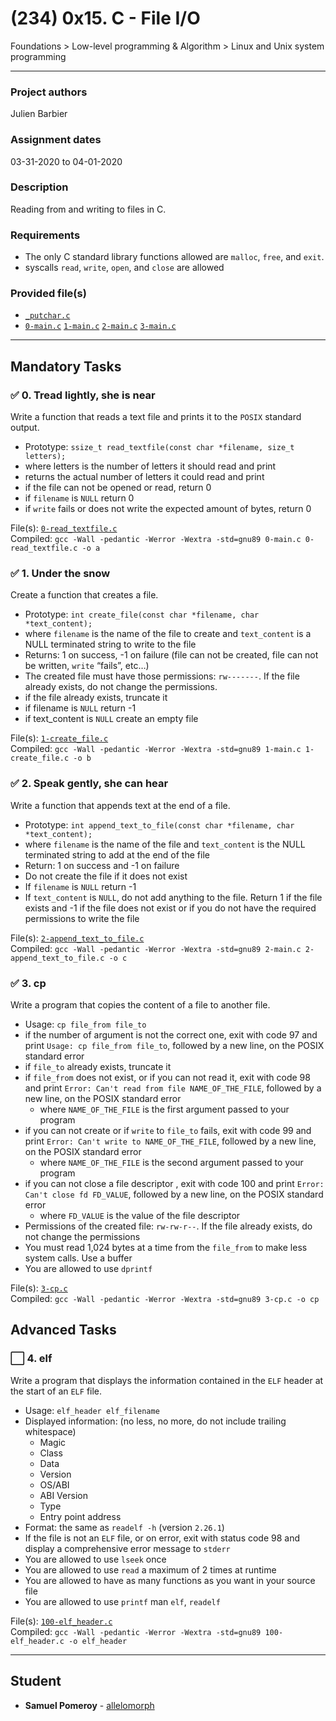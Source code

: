 # (234) 0x15. C - File I/O
Foundations > Low-level programming & Algorithm > Linux and Unix system programming 

---

### Project authors
Julien Barbier

### Assignment dates
03-31-2020 to 04-01-2020

### Description
Reading from and writing to files in C.

### Requirements
* The only C standard library functions allowed are `malloc`, `free`, and `exit`.
* syscalls `read`, `write`, `open`, and `close` are allowed

### Provided file(s)
* [`_putchar.c`](./_putchar.c)
* [`0-main.c`](./tests/0-main.c) [`1-main.c`](./tests/1-main.c) [`2-main.c`](./tests/2-main.c) [`3-main.c`](./tests/3-main.c)

---

## Mandatory Tasks

### :white_check_mark: 0. Tread lightly, she is near
Write a function that reads a text file and prints it to the `POSIX` standard output.

* Prototype: `ssize_t read_textfile(const char *filename, size_t letters);`
* where letters is the number of letters it should read and print
* returns the actual number of letters it could read and print
* if the file can not be opened or read, return 0
* if `filename` is `NULL` return 0
* if `write` fails or does not write the expected amount of bytes, return 0

File(s): [`0-read_textfile.c`](./0-read_textfile.c)\
Compiled: `gcc -Wall -pedantic -Werror -Wextra -std=gnu89 0-main.c 0-read_textfile.c -o a`

### :white_check_mark: 1. Under the snow
Create a function that creates a file.

* Prototype: `int create_file(const char *filename, char *text_content);`
* where `filename` is the name of the file to create and `text_content` is a NULL terminated string to write to the file
* Returns: 1 on success, -1 on failure (file can not be created, file can not be written, `write` “fails”, etc…)
* The created file must have those permissions: `rw-------`. If the file already exists, do not change the permissions.
* if the file already exists, truncate it
* if filename is `NULL` return -1
* if text_content is `NULL` create an empty file

File(s): [`1-create_file.c`](./1-create_file.c)\
Compiled: `gcc -Wall -pedantic -Werror -Wextra -std=gnu89 1-main.c 1-create_file.c -o b`

### :white_check_mark: 2. Speak gently, she can hear
Write a function that appends text at the end of a file.

* Prototype: `int append_text_to_file(const char *filename, char *text_content);`
* where `filename` is the name of the file and `text_content` is the NULL terminated string to add at the end of the file
* Return: 1 on success and -1 on failure
* Do not create the file if it does not exist
* If `filename` is `NULL` return -1
* If `text_content` is `NULL`, do not add anything to the file. Return 1 if the file exists and -1 if the file does not exist or if you do not have the required permissions to write the file

File(s): [`2-append_text_to_file.c`](./2-append_text_to_file.c)\
Compiled: `gcc -Wall -pedantic -Werror -Wextra -std=gnu89 2-main.c 2-append_text_to_file.c -o c`

### :white_check_mark: 3. cp
Write a program that copies the content of a file to another file.

* Usage: `cp file_from file_to`
* if the number of argument is not the correct one, exit with code 97 and print `Usage: cp file_from file_to`, followed by a new line, on the POSIX standard error
* if `file_to` already exists, truncate it
* if `file_from` does not exist, or if you can not read it, exit with code 98 and print `Error: Can't read from file NAME_OF_THE_FILE`, followed by a new line, on the POSIX standard error
    * where `NAME_OF_THE_FILE` is the first argument passed to your program
* if you can not create or if `write` to `file_to` fails, exit with code 99 and print `Error: Can't write to NAME_OF_THE_FILE`, followed by a new line, on the POSIX standard error
    * where `NAME_OF_THE_FILE` is the second argument passed to your program
* if you can not close a file descriptor , exit with code 100 and print `Error: Can't close fd FD_VALUE`, followed by a new line, on the POSIX standard error
    * where `FD_VALUE` is the value of the file descriptor
* Permissions of the created file: `rw-rw-r--`. If the file already exists, do not change the permissions
* You must read 1,024 bytes at a time from the `file_from` to make less system calls. Use a buffer
* You are allowed to use `dprintf`

File(s): [`3-cp.c`](./3-cp.c)\
Compiled: `gcc -Wall -pedantic -Werror -Wextra -std=gnu89 3-cp.c -o cp`

## Advanced Tasks

### :white_large_square: 4. elf
Write a program that displays the information contained in the `ELF` header at the start of an `ELF` file.

* Usage: `elf_header elf_filename`
* Displayed information: (no less, no more, do not include trailing whitespace)
    * Magic
    * Class
    * Data
    * Version
    * OS/ABI
    * ABI Version
    * Type
    * Entry point address
* Format: the same as `readelf -h` (version `2.26.1`)
* If the file is not an `ELF` file, or on error, exit with status code 98 and display a comprehensive error message to `stderr`
* You are allowed to use `lseek` once
* You are allowed to use `read` a maximum of 2 times at runtime
* You are allowed to have as many functions as you want in your source file
* You are allowed to use `printf`
man `elf`, `readelf`

File(s): [`100-elf_header.c`](./100-elf_header.c)\
Compiled: `gcc -Wall -pedantic -Werror -Wextra -std=gnu89 100-elf_header.c -o elf_header`

---

## Student
* **Samuel Pomeroy** - [allelomorph](github.com/allelomorph)
